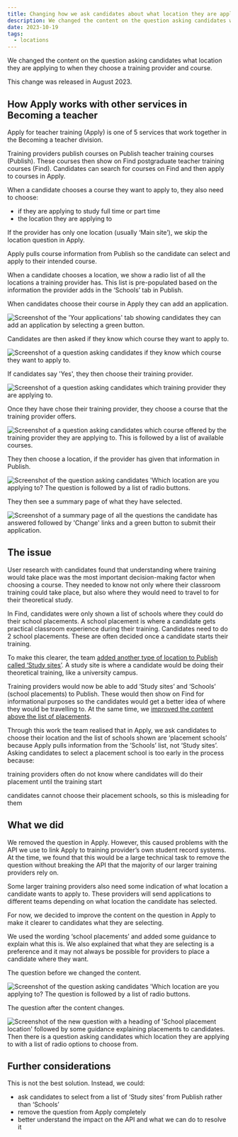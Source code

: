 ```yaml
---
title: Changing how we ask candidates about what location they are applying to 
description: We changed the content on the question asking candidates what location they are applying to when they choose a training provider and course.
date: 2023-10-19
tags:
  - locations
---
```


We changed the content on the question asking candidates what location they are applying to when they choose a training provider and course.

This change was released in August 2023.

## How Apply works with other services in Becoming a teacher

Apply for teacher training (Apply) is one of 5 services that work together in the Becoming a teacher division.  

Training providers publish courses on Publish teacher training courses (Publish). These courses then show on Find postgraduate teacher training courses (Find). Candidates can search for courses on Find and then apply to courses in Apply.

When a candidate chooses a course they want to apply to, they also need to choose:

- if they are applying to study full time or part time
- the location they are applying to

If the provider has only one location (usually ‘Main site’), we skip the location question in Apply.

Apply pulls course information from Publish so the candidate can select and apply to their intended course.  

When a candidate chooses a location, we show a radio list of all the locations a training provider has. This list is pre-populated based on the information the provider adds in the ‘Schools’ tab in Publish.

When candidates choose their course in Apply they can add an application.

![Screenshot of the 'Your applications' tab showing candidates they can add an application by selecting a green button.](your-applications-page.png)

Candidates are then asked if they know which course they want to apply to.

![Screenshot of a question asking candidates if they know which course they want to apply to.](which-course-page.png)

If candidates say 'Yes', they then choose their training provider.

![Screenshot of a question asking candidates which training provider they are applying to.](which-training-provider.png)

Once they have chose their training provider, they choose a course that the training provider offers.

![Screenshot of a question asking candidates which course offered by the training provider they are applying to. This is followed by a list of available courses.](course-options.png)

They then choose a location, if the provider has given that information in Publish.

![Screenshot of the question asking candidates 'Which location are you applying to? The question is followed by a list of radio buttons.](old-location-question.png)

They then see a summary page of what they have selected.

![Screenshot of a summary page of all the questions the candidate has answered followed by 'Change' links and a green button to submit their application.](summary-page.png)

## The issue

User research with candidates found that understanding where training would take place was the most important decision-making factor when choosing a course. They needed to know not only where their classroom training could take place, but also where they would need to travel to for their theoretical study.

In Find, candidates were only shown a list of schools where they could do their school placements. A school placement is where a candidate gets practical classroom experience during their training. Candidates need to do 2 school placements. These are often decided once a candidate starts their training.

To make this clearer, the team [added another type of location to Publish called ‘Study sites’](/publish-teacher-training-courses/adding-study-sites/). A study site is where a candidate would be doing their theoretical training, like a university campus.

Training providers would now be able to add ‘Study sites’ and ‘Schools’ (school placements) to Publish. These would then show on Find for informational purposes so the candidates would get a better idea of where they would be travelling to. At the same time, we [improved the content above the list of placements](/find-teacher-training/improving-the-content-above-school-placements-and-in-the-provider-search/).

Through this work the team realised that in Apply, we ask candidates to choose their location and the list of schools shown are ‘placement schools’ because Apply pulls information from the ‘Schools’ list, not ‘Study sites’. Asking candidates to select a placement school is too early in the process because:

training providers often do not know where candidates will do their placement until the training start

candidates cannot choose their placement schools, so this is misleading for them

## What we did

We removed the question in Apply. However, this caused problems with the API we use to link Apply to training provider’s own student record systems. At the time, we found that this would be a large technical task to remove the question without breaking the API that the majority of our larger training providers rely on.

Some larger training providers also need some indication of what location a candidate wants to apply to. These providers will send applications to different teams depending on what location the candidate has selected.

For now, we decided to improve the content on the question in Apply to make it clearer to candidates what they are selecting.

We used the wording ‘school placements’ and added some guidance to explain what this is. We also explained that what they are selecting is a preference and it may not always be possible for providers to place a candidate where they want.

The question before we changed the content.

![Screenshot of the question asking candidates 'Which location are you applying to? The question is followed by a list of radio buttons.](old-location-question.png)

The question after the content changes.

![Screenshot of the new question with a heading of 'School placement location' followed by some guidance explaining placements to candidates. Then there is a question asking candidates which location they are applying to with a list of radio options to choose from.](new-location-question.png)

## Further considerations

This is not the best solution. Instead, we could:

- ask candidates to select from a list of ‘Study sites’ from Publish rather than ‘Schools’
- remove the question from Apply completely
- better understand the impact on the API and what we can do to resolve it
